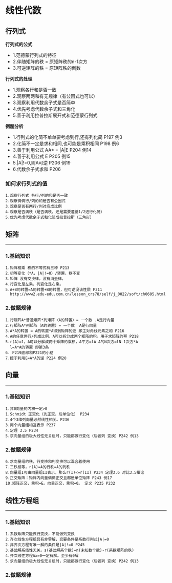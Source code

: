# 线性代数

## 行列式

**行列式的公式**

* 1.范德蒙行列式的特征
* 2.伴随矩阵的秩 = 原矩阵秩的n-1次方
* 3.可逆矩阵的秩 = 原矩阵秩的倒数

**行列式的处理**

* 1.观察各行和是否一致
* 2.观察两两和有无规律（有公因式也可以）
* 3.观察利用代数余子式是否简单
* 4.优先考虑代数余子式和三角化
* 5.善于利用拉普拉斯展开式和范德蒙行列式

**例题分析**

* 1.行列式的化简不单单要考虑到行,还有列化简  P197 例3
* 2.化简不一定是求和相同,也可能是乘积相同    P198 例6
* 3.善于利用公式 AA* = |A|E              P204 例14
* 4.善于利用公式 E                       P205 例15
* 5.|A|!=0,则A可逆                      P206 例19
* 6.代数余子式求和                       P206  
### 如何求行列式的值
    
```
1.观察行列式 各行/列的和是否一致
2.观察俩俩行/列的和是否有公因式
3.观察是否有两行/列对应成比例
4.观察是否满秩（是否满秩，还是需要遵循1/2进行化简）
5.优先考虑代数余子式和化简成拉普拉斯（三角形）
```

## 矩阵
------

### 1.基础知识
```
1.矩阵相乘 秩的不等式有三种 P213
2.初等变化（*A，|A|!=0）/转置，秩不变
3.矩阵 没有交换律。没有消去律。
4.行变化是左乘，列变化是右乘。
5.A+B的转置=A的转置+B的转置，但可逆没该性质 P211
  http://www2.edu-edu.com.cn/lesson_crs78/self/j_0022/soft/ch0605.html
```
### 2.做题规律
```
1.行矩阵A*普通矩阵*列矩阵（A的转置）= 一个数 .A是行向量
2.行矩阵A*列矩阵（A的转置）= 一个数  A是行向量
3.A*A的转置 = A的转置*A得到矩阵的迹 即主对角线元素之和 P216 
4.A的任意两行/列成比例，A可以拆分成两个矩阵的积。用于求矩阵的幂 P218 
5.r(A)=1，A可以分解成两个矩阵的乘积，A平方=lA A的N次方=lN-1次方*A
  l=A*A的转置 即第3条
6. P219底部和P221的小结
7.擅于利用E=A*A的逆 P224 例20
```

## 向量
------

### 1.基础知识
```
1.非0向量的内积一定>0
1.Schmidt 正交化（先正交，后单位化） P234
2.4个3维列向量必然线性相关。P236
3.两个向量组相互表示 P237
4.定理 3.5 P234
5.求向量组的极大线性无关组时，只能都做行变化（后者列 变换）P242 例13

```

### 2.做题规律
```
6.求向量组的秩，行变换和列变换可以混合着使用
7.三秩相等，r(A)=A的行秩=A的列秩
8.向量组I可由向量组II表示，那么r(I)<=r(II) P234 定理3.6 对比3.5推论
9.正交矩阵：矩阵内向量俩俩正交且都是单位矩阵 P243 例17
10.矩阵正交，乘积=E。向量正交，乘积=0。 定义 P235 P232
```


## 线性方程组
------

### 1.基础知识
```
1.系数矩阵只能做行变换，不能做列变换
2.齐次线性方程组具有非零解，充要条件是系数行列式|A|=0
2.非齐次方程有唯一解的条件是|A|!=0 P245
3.基础解系线性无关。s(基础解系个数)=n(未知数个数)-r(系数矩阵的秩)
4.齐次线性方程Ax=0一定有解。至少有0解
5.求向量组的极大线性无关组时，只能都做行变化（后者列 变换）P242 例13

```

### 2.做题规律
```

```
















